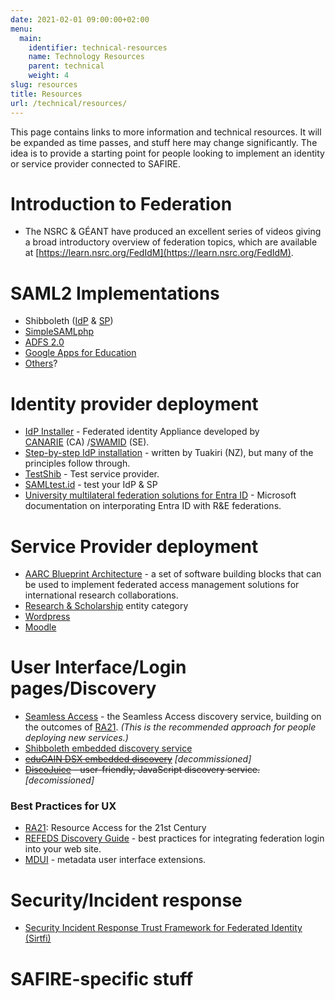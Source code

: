 ```yaml
---
date: 2021-02-01 09:00:00+02:00
menu:
  main:
    identifier: technical-resources
    name: Technology Resources
    parent: technical
    weight: 4
slug: resources
title: Resources
url: /technical/resources/
---
```


This page contains links to more information and technical resources. It will be expanded as time passes, and stuff here may change significantly. The idea is to provide a starting point for people looking to implement an identity or service provider connected to SAFIRE.

# Introduction to Federation

  * The NSRC & GÉANT have produced an excellent series of videos giving a broad introductory overview of federation topics, which are available at [https://learn.nsrc.org/FedIdM](https://learn.nsrc.org/FedIdM).

# SAML2 Implementations

  * Shibboleth ([IdP](https://shibboleth.net/products/identity-provider) & [SP](https://shibboleth.net/products/service-provider))
  * [SimpleSAMLphp](https://simplesamlphp.org/)
  * [ADFS 2.0](https://technet.microsoft.com/en-us/windowsserver/dd448613.aspx)
  * [Google Apps for Education](https://support.google.com/a/topic/6194927)
  * [Others](https://en.wikipedia.org/wiki/SAML-based_products_and_services)?

# Identity provider deployment

  * [IdP Installer](https://github.com/idp-installer-manager/idp-installer-global) - Federated identity Appliance developed by [CANARIE](https://www.canarie.ca/identity/) (CA) /[SWAMID](http://www.swamid.se/) (SE).
  * [Step-by-step IdP installation](https://tuakiri.ac.nz/confluence/display/Tuakiri/Installing+a+Shibboleth+3.x+IdP) - written by Tuakiri (NZ), but many of the principles follow through.
  * [TestShib](http://www.testshib.org/) - Test service provider.
  * [SAMLtest.id](https://samltest.id/) - test your IdP & SP
  * [University multilateral federation solutions for Entra ID](https://learn.microsoft.com/en-us/entra/architecture/multilateral-federation-introduction) - Microsoft documentation on interporating Entra ID with R&E federations.

# Service Provider deployment

  * [AARC Blueprint Architecture](https://aarc-project.eu/architecture/) - a set of software building blocks that can be used to implement federated access management solutions for international research collaborations.
  * [Research & Scholarship](https://wiki.refeds.org/display/ENT/Research+and+Scholarship+FAQ) entity category
  * [Wordpress](https://wordpress.org/plugins/shibboleth/)
  * [Moodle](https://docs.moodle.org/31/en/Shibboleth)

# User Interface/Login pages/Discovery

  * [Seamless Access](https://seamlessaccess.org/) - the Seamless Access discovery service, building on the outcomes of [RA21](https://ra21.org/). _(This is the recommended approach for people deploying new services.)_
  * [Shibboleth embedded discovery service](https://wiki.shibboleth.net/confluence/display/EDS10/Embedded+Discovery+Service)
  * ~~[eduGAIN DSX embedded discovery](https://wiki.geant.org/display/eduGAIN/Embedded+Discovery)~~ *[decommissioned]*
  * ~~[DiscoJuice](http://discojuice.org/) - user-friendly, JavaScript discovery service.~~ *[decomissioned]*

### Best Practices for UX
  * [RA21](https://ra21.org/): Resource Access for the 21st Century
  * [REFEDS Discovery Guide](https://discovery.refeds.org/) - best practices for integrating federation login into your web site.
  * [MDUI](https://wiki.refeds.org/display/FBP/MDUI+Advice) - metadata user interface extensions.

# Security/Incident response

  * [Security Incident Response Trust Framework for Federated Identity (Sirtfi)](https://refeds.org/sirtfi)

# SAFIRE-specific stuff

